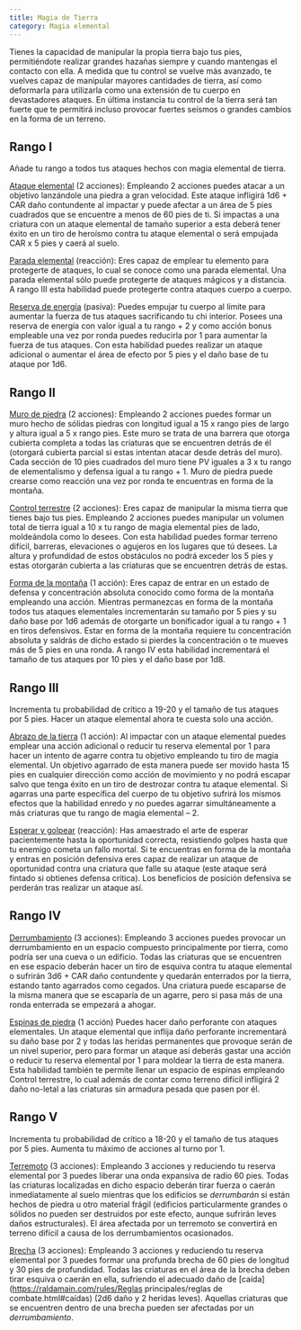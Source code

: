 ```yaml
---
title: Magia de Tierra
category: Magia elemental
---
```


Tienes la capacidad de manipular la propia tierra bajo tus pies, permitiéndote realizar grandes hazañas siempre y cuando mantengas el contacto con ella. A medida que tu control se vuelve más avanzado, te vuelves capaz de manipular mayores cantidades de tierra, así como deformarla para utilizarla como una extensión de tu cuerpo en devastadores ataques. En última instancia tu control de la tierra será tan fuerte que te permitirá incluso provocar fuertes seísmos o grandes cambios en la forma de un terreno.

## Rango I

Añade tu rango a todos tus ataques hechos con magia elemental de tierra.

<u>Ataque elemental</u> (2 acciones): Empleando 2 acciones puedes atacar a un objetivo lanzándole una piedra a gran velocidad. Este ataque infligirá 1d6 + CAR daño contundente al impactar y puede afectar a un área de 5 pies cuadrados que se encuentre a menos de 60 pies de ti. Si impactas a una criatura con un ataque elemental de tamaño superior a esta deberá tener éxito en un tiro de heroísmo contra tu ataque elemental o será empujada CAR x 5 pies y caerá al suelo.

<u>Parada elemental</u> (reacción): Eres capaz de emplear tu elemento para protegerte de ataques, lo cual se conoce como una parada elemental. Una parada elemental sólo puede protegerte de ataques mágicos y a distancia. A rango III esta habilidad puede protegerte contra ataques cuerpo a cuerpo.

<u>Reserva de energía</u> (pasiva): Puedes empujar tu cuerpo al límite para aumentar la fuerza de tus ataques sacrificando tu chi interior. Posees una reserva de energía con valor igual a tu rango + 2 y como acción bonus empleable una vez por ronda puedes reducirla por 1 para aumentar la fuerza de tus ataques. Con esta habilidad puedes realizar un ataque adicional o aumentar el área de efecto por 5 pies y el daño base de tu ataque por 1d6.

## Rango II

<u>Muro de piedra</u> (2 acciones): Empleando 2 acciones puedes formar un muro hecho de sólidas piedras con longitud igual a 15 x rango pies de largo y altura igual a 5 x rango pies. Este muro se trata de una barrera que otorga cubierta completa a todas las criaturas que se encuentren detrás de él (otorgará cubierta parcial si estas intentan atacar desde detrás del muro). Cada sección de 10 pies cuadrados del muro tiene PV iguales a 3 x tu rango de elementalismo y defensa igual a tu rango + 1. Muro de piedra puede crearse como reacción una vez por ronda te encuentras en forma de la montaña.

<u>Control terrestre</u> (2 acciones): Eres capaz de manipular la misma tierra que tienes bajo tus pies. Empleando 2 acciones puedes manipular un volumen total de tierra igual a 10 x tu rango de magia elemental pies de lado, moldeándola como lo desees. Con esta habilidad puedes formar terreno difícil, barreras, elevaciones o agujeros en los lugares que tú desees. La altura y profundidad de estos obstáculos no podrá exceder los 5 pies y estas otorgarán cubierta a las criaturas que se encuentren detrás de estas.

<u>Forma de la montaña</u> (1 acción): Eres capaz de entrar en un estado de defensa y concentración absoluta conocido como forma de la montaña empleando una acción. Mientras permanezcas en forma de la montaña todos tus ataques elementales incrementarán su tamaño por 5 pies y su daño base por 1d6 además de otorgarte un bonificador igual a tu rango + 1 en tiros defensivos. Estar en forma de la montaña requiere tu concentración absoluta y saldrás de dicho estado si pierdes la concentración o te mueves más de 5 pies en una ronda. A rango IV esta habilidad incrementará el tamaño de tus ataques por 10 pies y el daño base por 1d8.

## Rango III

Incrementa tu probabilidad de crítico a 19-20 y el tamaño de tus ataques por 5 pies. Hacer un ataque elemental ahora te cuesta solo una acción.

<u>Abrazo de la tierra</u> (1 acción): Al impactar con un ataque elemental puedes emplear una acción adicional o reducir tu reserva elemental por 1 para hacer un intento de agarre contra tu objetivo empleando tu tiro de magia elemental. Un objetivo agarrado de esta manera puede ser movido hasta 15 pies en cualquier dirección como acción de movimiento y no podrá escapar salvo que tenga éxito en un tiro de destrozar contra tu ataque elemental. Si agarras una parte específica del cuerpo de tu objetivo sufrirá los mismos efectos que la habilidad enredo y no puedes agarrar simultáneamente a más criaturas que tu rango de magia elemental – 2.

<u>Esperar y golpear</u> (reacción): Has amaestrado el arte de esperar pacientemente hasta la oportunidad correcta, resistiendo golpes hasta que tu enemigo cometa un fallo mortal. Si te encuentras en forma de la montaña y entras en posición defensiva eres capaz de realizar un ataque de oportunidad contra una criatura que falle su ataque (este ataque será fintado si obtienes defensa crítica). Los beneficios de posición defensiva se perderán tras realizar un ataque así. 

## Rango IV

<u>Derrumbamiento</u> (3 acciones): Empleando 3 acciones puedes provocar un derrumbamiento en un espacio compuesto principalmente por tierra, como podría ser una cueva o un edificio. Todas las criaturas que se encuentren en ese espacio deberán hacer un tiro de esquiva contra tu ataque elemental o sufrirán 3d6 + CAR daño contundente y quedarán enterrados por la tierra, estando tanto agarrados como cegados. Una criatura puede escaparse de la misma manera que se escaparía de un agarre, pero si pasa más de una ronda enterrada se empezará a ahogar.

<u>Espinas de piedra</u> (1 acción) Puedes hacer daño perforante con ataques elementales. Un ataque elemental que inflija daño perforante incrementará su daño base por 2 y todas las heridas permanentes que provoque serán de un nivel superior, pero para formar un ataque así deberás gastar una acción o reducir tu reserva elemental por 1 para moldear la tierra de esta manera. Esta habilidad también te permite llenar un espacio de espinas empleando Control terrestre, lo cual además de contar como terreno difícil infligirá 2 daño no-letal a las criaturas sin armadura pesada que pasen por él.

## Rango V

Incrementa tu probabilidad de crítico a 18-20 y el tamaño de tus ataques por 5 pies. Aumenta tu máximo de acciones al turno por 1.

<u>Terremoto</u> (3 acciones): Empleando 3 acciones y reduciendo tu reserva elemental por 3 puedes liberar una onda expansiva de radio 60 pies. Todas las criaturas localizadas en dicho espacio deberán tirar fuerza o caerán inmediatamente al suelo mientras que los edificios se *derrumbarán* si están hechos de piedra u otro material frágil (edificios particularmente grandes o sólidos no pueden ser destruidos por este efecto, aunque sufrirán leves daños estructurales). El área afectada por un terremoto se convertirá en terreno difícil a causa de los derrumbamientos ocasionados.

<u>Brecha</u> (3 acciones): Empleando 3 acciones y reduciendo tu reserva elemental por 3 puedes formar una profunda brecha de 60 pies de longitud y 30 pies de profundidad. Todas las criaturas en el área de la brecha deben tirar esquiva o caerán en ella, sufriendo el adecuado daño de [caída](https://raldamain.com/rules/Reglas principales/reglas de combate.html#caídas) (2d6 daño y 2 heridas leves). Aquellas criaturas que se encuentren dentro de una brecha pueden ser afectadas por un *derrumbamiento*. 

